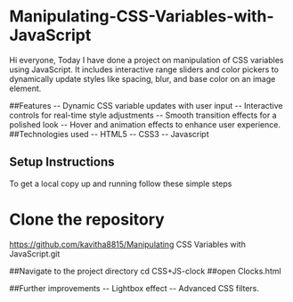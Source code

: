 # Manipulating-CSS-Variables-with-JavaScript
Hi everyone,
Today I have done a project on manipulation of CSS variables using JavaScript. It includes interactive range sliders and color pickers to dynamically update styles like spacing, blur, and base color on an image element.

##Features
-- Dynamic CSS variable updates with user input
-- Interactive controls for real-time style adjustments
-- Smooth transition effects for a polished look
-- Hover and animation effects to enhance user experience.
##Technologies used
-- HTML5
-- CSS3
-- Javascript

## Setup Instructions
To get a local copy up and running follow these simple steps
 # Clone the repository
 https://github.com/kavitha8815/Manipulating CSS Variables with JavaScript.git
 
##Navigate to the project directory
cd CSS+JS-clock
##open Clocks.html

##Further improvements
-- Lightbox effect
-- Advanced CSS filters.
